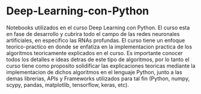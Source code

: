 # Deep-Learning-con-Python
Notebooks utilizados en el curso Deep Learning con Python. El curso esta en fase de desarrollo y cubrira todo el campo de las redes neuronales artificiales, en especifico las RNAs profundas. El curso tiene un enfoque teorico-practico en donde se enfatiza en la implementacion practica de los algoritmos teoricamente explicados en el curso. Es importante conocer todos los detalles e ideas detras de este tipo de algoritmos, por lo tanto el curso tiene como proposito solidificar las explicaciones teoricas mediante la implementacion de dichos algoritmos en el lenguaje Python, junto a las demas librerias, APIs y Frameworks utilizados para tal fin (Python, numpy, scypy, pandas, matplotlib, tensorflow, keras, etc).
